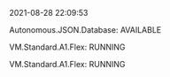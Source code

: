 2021-08-28 22:09:53

Autonomous.JSON.Database: AVAILABLE

VM.Standard.A1.Flex: RUNNING

VM.Standard.A1.Flex: RUNNING